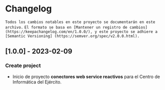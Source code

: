 # Changelog
`Todos los cambios notables en este proyecto se documentarán en este archivo.`
`El formato se basa en [Mantener un registro de cambios] (https://keepachangelog.com/en/1.0.0/),
y este proyecto se adhiere a [Semantic Versioning] (https://semver.org/spec/v2.0.0.html).`

## [1.0.0] - 2023-02-09
### Create project
- Inicio de proyecto **conectores web service reactivos** para el Centro de Informática del Ejército.